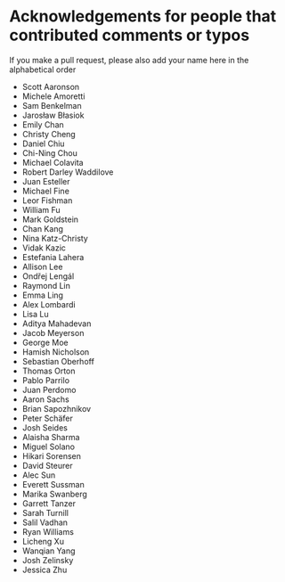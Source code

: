 # Acknowledgements for people that contributed comments or typos

If you make a pull request, please also add your name here in the alphabetical order

* Scott Aaronson
* Michele Amoretti
* Sam Benkelman
* Jarosław Błasiok
* Emily Chan
* Christy Cheng
* Daniel Chiu
* Chi-Ning Chou
* Michael Colavita
* Robert Darley Waddilove
* Juan Esteller
* Michael Fine
* Leor Fishman
* William Fu
* Mark Goldstein
* Chan Kang
* Nina Katz-Christy
* Vidak Kazic
* Estefania Lahera
* Allison Lee
* Ondřej Lengál
* Raymond Lin
* Emma Ling
* Alex Lombardi
* Lisa Lu
* Aditya Mahadevan
* Jacob Meyerson
* George Moe
* Hamish Nicholson
* Sebastian Oberhoff
* Thomas Orton
* Pablo Parrilo
* Juan Perdomo
* Aaron Sachs
* Brian Sapozhnikov
* Peter Schäfer
* Josh Seides
* Alaisha Sharma
* Miguel Solano
* Hikari Sorensen
* David Steurer
* Alec Sun
* Everett Sussman
* Marika Swanberg
* Garrett Tanzer
* Sarah Turnill
* Salil Vadhan
* Ryan Williams
* Licheng Xu
* Wanqian Yang
* Josh Zelinsky
* Jessica Zhu
